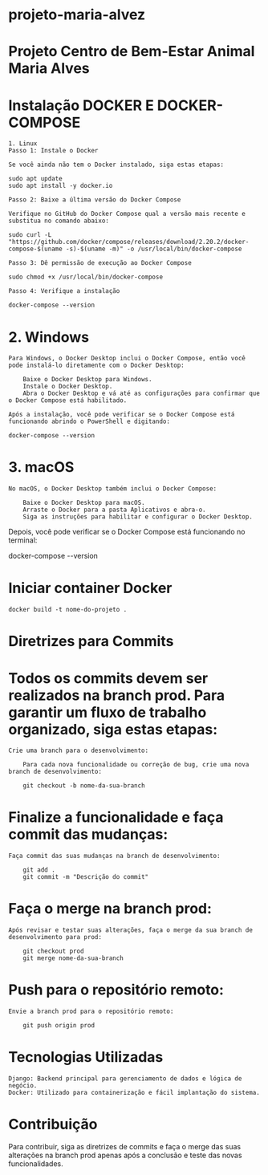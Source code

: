 # projeto-maria-alvez

# Projeto Centro de Bem-Estar Animal Maria Alves

# Instalação DOCKER E DOCKER-COMPOSE

    1. Linux
    Passo 1: Instale o Docker

    Se você ainda não tem o Docker instalado, siga estas etapas:

    sudo apt update
    sudo apt install -y docker.io

    Passo 2: Baixe a última versão do Docker Compose

    Verifique no GitHub do Docker Compose qual a versão mais recente e substitua no comando abaixo:

    sudo curl -L "https://github.com/docker/compose/releases/download/2.20.2/docker-compose-$(uname -s)-$(uname -m)" -o /usr/local/bin/docker-compose

    Passo 3: Dê permissão de execução ao Docker Compose

    sudo chmod +x /usr/local/bin/docker-compose

    Passo 4: Verifique a instalação

    docker-compose --version

# 2. Windows

    Para Windows, o Docker Desktop inclui o Docker Compose, então você pode instalá-lo diretamente com o Docker Desktop:

        Baixe o Docker Desktop para Windows.
        Instale o Docker Desktop.
        Abra o Docker Desktop e vá até as configurações para confirmar que o Docker Compose está habilitado.

    Após a instalação, você pode verificar se o Docker Compose está funcionando abrindo o PowerShell e digitando:

    docker-compose --version

# 3. macOS

    No macOS, o Docker Desktop também inclui o Docker Compose:

        Baixe o Docker Desktop para macOS.
        Arraste o Docker para a pasta Aplicativos e abra-o.
        Siga as instruções para habilitar e configurar o Docker Desktop.

Depois, você pode verificar se o Docker Compose está funcionando no terminal:

docker-compose --version

# Iniciar container Docker 

    docker build -t nome-do-projeto . 

# Diretrizes para Commits #

# Todos os commits devem ser realizados na branch prod. Para garantir um fluxo de trabalho organizado, siga estas etapas:

    Crie uma branch para o desenvolvimento:

        Para cada nova funcionalidade ou correção de bug, crie uma nova branch de desenvolvimento:

        git checkout -b nome-da-sua-branch

# Finalize a funcionalidade e faça commit das mudanças:

    Faça commit das suas mudanças na branch de desenvolvimento:

        git add .
        git commit -m "Descrição do commit"

# Faça o merge na branch prod:

    Após revisar e testar suas alterações, faça o merge da sua branch de desenvolvimento para prod:

        git checkout prod
        git merge nome-da-sua-branch

# Push para o repositório remoto:

    Envie a branch prod para o repositório remoto:

        git push origin prod

# Tecnologias Utilizadas

    Django: Backend principal para gerenciamento de dados e lógica de negócio.
    Docker: Utilizado para containerização e fácil implantação do sistema.

# Contribuição

Para contribuir, siga as diretrizes de commits e faça o merge das suas alterações na branch prod apenas após a conclusão e teste das novas funcionalidades.